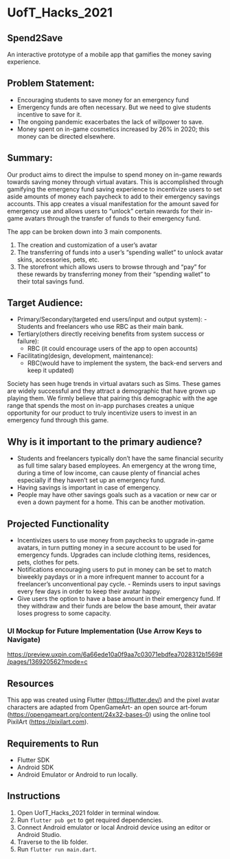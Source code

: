 # UofT_Hacks_2021
## Spend2Save
An interactive prototype of a mobile app that gamifies the money saving experience. 

## Problem Statement:
- Encouraging students to save money for an emergency fund
- Emergency funds are often necessary. But we need to give students incentive to save for it. 
- The ongoing pandemic exacerbates the lack of willpower to save. 
- Money spent on in-game cosmetics increased by 26% in 2020; this money can be directed elsewhere.


## Summary:

Our product aims to direct the impulse to spend money on in-game rewards towards saving money through virtual avatars. This is accomplished through gamifying the emergency fund saving experience to incentivize users to set aside amounts of money each paycheck to add to their emergency savings accounts. This app creates a visual manifestation for the amount saved for emergency use and allows users to “unlock” certain rewards for their in-game avatars through the transfer of funds to their emergency fund. 

The app can be broken down into 3 main components. 
1. The creation and customization of a user’s avatar
2. The transferring of funds into a user’s “spending wallet” to unlock avatar skins, accessories, pets, etc. 
3. The storefront which allows users to browse through and “pay” for these rewards by transferring money from their “spending wallet” to their total savings fund. 

## Target Audience: 
- Primary/Secondary(targeted end users/input and output system): 
  -Students and freelancers who use RBC as their main bank.
- Tertiary(others directly receiving benefits from system success or failure):
  - RBC (it could encourage users of the app to open accounts)
- Facilitating(design, development, maintenance): 
  - RBC(would have to implement the system, the back-end servers and keep it updated)

Society has seen huge trends in virtual avatars such as Sims. These games are widely successful and they attract a demographic that have grown up playing them. We firmly believe that pairing this demographic with the age range that spends the most on in-app purchases creates a unique opportunity for our product to truly incentivize users to invest in an emergency fund through this game. 

## Why is it important to the primary audience?
- Students and freelancers typically don’t have the same financial security as full time salary based employees. An emergency at the wrong time, during a time of low income, can cause plenty of financial aches especially if they haven’t set up an emergency fund. 
- Having savings is important in case of emergency. 
- People may have other savings goals such as a vacation or new car or even a down payment for a home. This can be another motivation. 

## Projected Functionality
- Incentivizes users to use money from paychecks to upgrade in-game avatars, in turn putting money in a secure account to be used for emergency funds. Upgrades can include clothing items, residences, pets, clothes for pets.
- Notifications encouraging users to put in money can be set to match biweekly paydays or in a more infrequent manner to account for a freelancer’s unconventional pay cycle. - Reminds users to input savings every few days in order to keep their avatar happy. 
- Give users the option to have a base amount in their emergency fund. If they withdraw and their funds are below the base amount, their avatar loses progress to some capacity.

### UI Mockup for Future Implementation (Use Arrow Keys to Navigate)
https://preview.uxpin.com/6a66ede10a0f9aa7c03071ebdfea7028312b1569#/pages/136920562?mode=c

## Resources
This app was created using Flutter (https://flutter.dev/) and the pixel avatar characters are adapted from OpenGameArt- an open source art-forum (https://opengameart.org/content/24x32-bases-0) using the online tool PixilArt (https://pixilart.com).  

## Requirements to Run
- Flutter SDK
- Android SDK
- Android Emulator or Android to run locally.

## Instructions
1. Open UofT_Hacks_2021 folder in terminal window.
2. Run `flutter pub get` to get required dependencies.
3. Connect Android emulator or local Android device using an editor or Android Studio.
4. Traverse to the lib folder.
5. Run `flutter run main.dart`.
